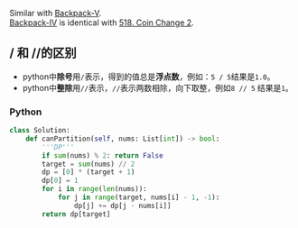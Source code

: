 Similar with [Backpack-V](https://github.com/VJWQ/LeetCode-note/blob/master/method/DP/Backpack/Lint-563-Backpack-V.md).   
[Backpack-IV](https://github.com/VJWQ/LeetCode-note/blob/master/method/DP/Backpack/Lint-562-Backpack-IV.md) is identical with [518. Coin Change 2](https://leetcode.com/problems/coin-change-2/).  
## / 和 //的区别
- python中**除号**用`/`表示，得到的值总是**浮点数**，例如：`5 / 5`结果是`1.0`。
- python中**整除**用`//`表示，`//`表示两数相除，向下取整，例如`8 // 5` 结果是`1`。
### Python
```python
class Solution:
    def canPartition(self, nums: List[int]) -> bool:
        '''DP'''
        if sum(nums) % 2: return False
        target = sum(nums) // 2
        dp = [0] * (target + 1)
        dp[0] = 1
        for i in range(len(nums)):
            for j in range(target, nums[i] - 1, -1):
                dp[j] += dp[j - nums[i]]
        return dp[target]
```
